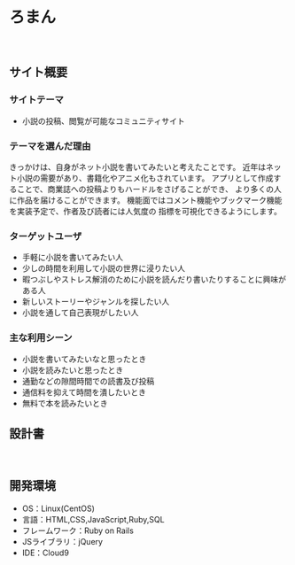 # ろまん
​
## サイト概要
### サイトテーマ
- 小説の投稿、閲覧が可能なコミュニティサイト
​
### テーマを選んだ理由
きっかけは、自身がネット小説を書いてみたいと考えたことです。
近年はネット小説の需要があり、書籍化やアニメ化もされています。
アプリとして作成することで、商業誌への投稿よりもハードルをさげることができ、
より多くの人に作品を届けることができます。
機能面ではコメント機能やブックマーク機能を実装予定で、作者及び読者には人気度の
指標を可視化できるようにします。
​
### ターゲットユーザ
- 手軽に小説を書いてみたい人
- 少しの時間を利用して小説の世界に浸りたい人
- 暇つぶしやストレス解消のために小説を読んだり書いたりすることに興味がある人
- 新しいストーリーやジャンルを探したい人
- 小説を通して自己表現がしたい人
​
### 主な利用シーン
- 小説を書いてみたいなと思ったとき
- 小説を読みたいと思ったとき
- 通勤などの隙間時間での読書及び投稿
- 通信料を抑えて時間を潰したいとき
- 無料で本を読みたいとき
​
## 設計書
​
## 開発環境
- OS：Linux(CentOS)
- 言語：HTML,CSS,JavaScript,Ruby,SQL
- フレームワーク：Ruby on Rails
- JSライブラリ：jQuery
- IDE：Cloud9